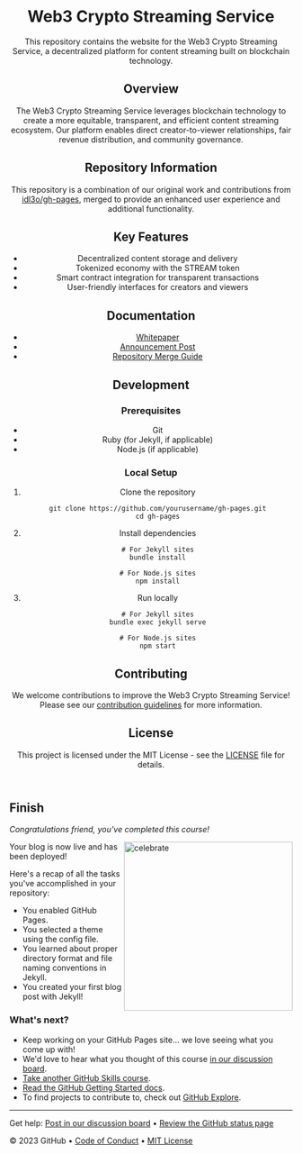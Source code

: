 <header>

<!--
  <<< Author notes: Course header >>>
  Include a 1280×640 image, course title in sentence case, and a concise description in emphasis.
  In your repository settings: enable template repository, add your 1280×640 social image, auto delete head branches.
  Add your open source license, GitHub uses MIT license.
-->

# Web3 Crypto Streaming Service

This repository contains the website for the Web3 Crypto Streaming Service, a decentralized platform for content streaming built on blockchain technology.

## Overview

The Web3 Crypto Streaming Service leverages blockchain technology to create a more equitable, transparent, and efficient content streaming ecosystem. Our platform enables direct creator-to-viewer relationships, fair revenue distribution, and community governance.

## Repository Information

This repository is a combination of our original work and contributions from [idl3o/gh-pages](https://github.com/idl3o/gh-pages), merged to provide an enhanced user experience and additional functionality.

## Key Features

- Decentralized content storage and delivery
- Tokenized economy with the STREAM token
- Smart contract integration for transparent transactions
- User-friendly interfaces for creators and viewers

## Documentation

- [Whitepaper](whitepaper/web3-streaming-service-whitepaper.md)
- [Announcement Post](_posts/2025-03-25-first.md)
- [Repository Merge Guide](REPOSITORY_MERGE_GUIDE.md)

## Development

### Prerequisites

- Git
- Ruby (for Jekyll, if applicable)
- Node.js (if applicable)

### Local Setup

1. Clone the repository
   ```
   git clone https://github.com/yourusername/gh-pages.git
   cd gh-pages
   ```

2. Install dependencies
   ```
   # For Jekyll sites
   bundle install
   
   # For Node.js sites
   npm install
   ```

3. Run locally
   ```
   # For Jekyll sites
   bundle exec jekyll serve
   
   # For Node.js sites
   npm start
   ```

## Contributing

We welcome contributions to improve the Web3 Crypto Streaming Service! Please see our [contribution guidelines](CONTRIBUTING.md) for more information.

## License

This project is licensed under the MIT License - see the [LICENSE](LICENSE) file for details.

</header>

<!--
  <<< Author notes: Finish >>>
  Review what we learned, ask for feedback, provide next steps.
-->

## Finish

_Congratulations friend, you've completed this course!_

<img src=https://octodex.github.com/images/constructocat2.jpg alt=celebrate width=300 align=right>

Your blog is now live and has been deployed!

Here's a recap of all the tasks you've accomplished in your repository:

- You enabled GitHub Pages.
- You selected a theme using the config file.
- You learned about proper directory format and file naming conventions in Jekyll.
- You created your first blog post with Jekyll!

### What's next?

- Keep working on your GitHub Pages site... we love seeing what you come up with!
- We'd love to hear what you thought of this course [in our discussion board](https://github.com/orgs/skills/discussions/categories/github-pages).
- [Take another GitHub Skills course](https://github.com/skills).
- [Read the GitHub Getting Started docs](https://docs.github.com/en/get-started).
- To find projects to contribute to, check out [GitHub Explore](https://github.com/explore).

<footer>

<!--
  <<< Author notes: Footer >>>
  Add a link to get support, GitHub status page, code of conduct, license link.
-->

---

Get help: [Post in our discussion board](https://github.com/orgs/skills/discussions/categories/github-pages) &bull; [Review the GitHub status page](https://www.githubstatus.com/)

&copy; 2023 GitHub &bull; [Code of Conduct](https://www.contributor-covenant.org/version/2/1/code_of_conduct/code_of_conduct.md) &bull; [MIT License](https://gh.io/mit)

</footer>
